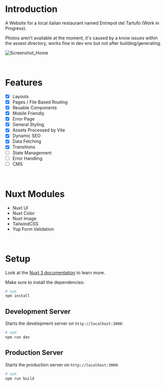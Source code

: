 # Introduction

A Website for a local italian restaurant named Entrepot del Tartufo (Work in Progress).

Photos aren't available at the moment, it's caused by a know issues within the assest directory, works fine in dev env but not after building/generating.

![Screenshot_Home](https://github.com/BeraSenol/Website-Entrepot-Del-Tartufo/blob/1c1ff126b9dcec9714b05cce1b5de798b518dd1b/readme/screenshot_home.png)

<br>

# Features

- [x] Layouts
- [x] Pages / File Based Routing
- [x] Reuable Components
- [x] Mobile Friendly
- [x] Error Page
- [x] General Styling
- [x] Assets Processed by Vite
- [x] Dynamic SEO
- [x] Data Fetching
- [x] Transitions
- [ ] State Management
- [ ] Error Handling
- [ ] CMS

<br>

# Nuxt Modules

- Nuxt UI
- Nuxt Color
- Nuxt Image
- TailwindCSS
- Yup Form Validation

<br>

# Setup

Look at the [Nuxt 3 documentation](https://nuxt.com/docs/getting-started/introduction) to learn more.

Make sure to install the dependencies:

```bash
# npm
npm install
```

## Development Server

Starts the development server on `http://localhost:3000`:

```bash
# npm
npm run dev
```

## Production Server

Starts the production server on `http://localhost:3000`:

```bash
# npm
npm run build
```
